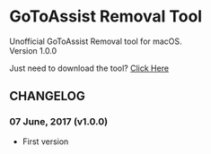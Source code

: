 # GoToAssist Removal Tool
Unofficial GoToAssist Removal tool for macOS.  
Version 1.0.0

Just need to download the tool? [Click Here](https://github.com/robotmachine/GoToAssist-Removal-Tool/releases/download/latest/GoToAssist-Removal-Tool-latest.zip)  

## CHANGELOG
### 07 June, 2017 (v1.0.0)
* First version
